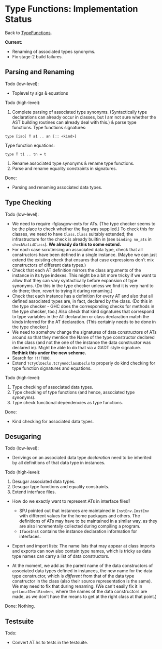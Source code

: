 # Type Functions: Implementation Status



Back to [TypeFunctions](type-functions).



**Current:** 


- Renaming of associated types synonyms.
- Fix stage-2 build failures.

## Parsing and Renaming



Todo (low-level):


- Toplevel ty sigs & equations


Todo (high-level):


1. Complete parsing of associated type synonyms.  (Syntactically type declarations can already occur in classes, but I am not sure whether the AST building routines can already deal with this.) & parse type functions.  Type functions signatures:

  ```wiki
  type [iso] T a1 .. an [:: <kind>]
  ```

  Type function equations:

  ```wiki
  type T t1 .. tn = t
  ```
1. Rename associated type synonyms & rename type functions.
1. Parse and rename equality constraints in signatures.


Done:


- Parsing and renaming associated data types.

## Type Checking



Todo (low-level):


- We need to require -fglasgow-exts for ATs. (The type checker seems to be the place to check whether the flag was supplied.) To check this for classes, we need to have `Class.Class` suitably extended; the infrastructure for the check is already builtin in (see `binding no_ats` in `checkValidClass`).  **We already do this to some extend.**
- For each case scrutinising an associated data type, check that all constructors have been defined in a single instance.  (Maybe we can just extend the existing check that ensures that case expressions don't mix constructors of different data types.)
- Check that each AT definition mirrors the class arguments of the instance in its type indexes. This might be a bit more tricky if we want to allow that they can vary syntactically before expansion of type synonyms. (Do this in the type checker unless we find it is very hard to do there; then, revert to trying it during renaming.)
- Check that each instance has a definition for every AT and also that all defined associated types are, in fact, declared by the class. (Do this in the type checker - GHC does the corresponding checks for methods in the type checker, too.) Also check that kind signatures that correspond to type variables in the AT declaration or class declaration match the kinds inferred for the AT declaration. (This certainly needs to be done in the type checker.)
- We need to somehow change the signatures of data constructors of ATs around so that they mention the Name of the type constructor declared in the class (and not the one of the instance the data constructor was declared in). Might be able to do that via a GADT style signature.  **Rethink this under the new scheme.**
- Search for `!!!TODO`.
- Extend `TcTyClDecls.tcTyAndClassDecls` to properly do kind checking for type function signatures and equations.


Todo (high-level):


1. Type checking of associated data types.
1. Type checking of type functions (and hence, associated type synonyms).
1. Type check functional dependencies as type functions.


Done: 


- Kind checking for associated data types.

## Desugaring



Todo (low-level):


- Derivings on an associated data type *declaration* need to be inherited by all definitions of that data type in instances.


Todo (high-level):


1. Desugar associated data types.
1. Desugar type functions and equality constraints.
1. Extend interface files.

  - How do we exactly want to represent ATs in interface files?

    - SPJ pointed out that instances are maintained in `InstEnv.InstEnv` with different values for the home packages and others. The definitions of ATs may have to be maintained in a similar way, as they are also incrementally collected during compiling a program.
    - `IfaceInst` contains the instance declaration information for interfaces.
  - Export and import lists: The name lists that may appear at class imports and exports can now also contain type names, which is tricky as data type names can carry a list of data constructors.
  - At the moment, we add as the parent name of the data constructors of associated data types defined in instances, the new name for the data type constructor, which is *different* from that of the data type constructor in the class (also their source representation is the same). We may need to fix that during renaming. (We can't easily fix it in `getLocalDeclBinders`, where the names of the data constructors are made, as we don't have the means to get at the right class at that point.)


Done: Nothing.


## Testsuite



Todo:


- Convert AT.hs to tests in the testsuite.
